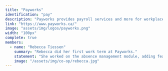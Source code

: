 ```yaml
---
title: "Payworks"
identification: "pay"
description: "Payworks provides payroll services and more for workplaces."
link: "https://www.payworks.ca/"
image: "assets/img/logos/payworks.png"
width: "100px"
complete: true
members:
  - name: "Rebecca Tiessen"
    summary: "Rebecca did her first work term at Payworks."
    statement: "She worked on the absence management module, adding features and fixing bugs using JavaScript and .NET"
    image: "/assets/img/co-op/rebecca.jpg"
---
```

